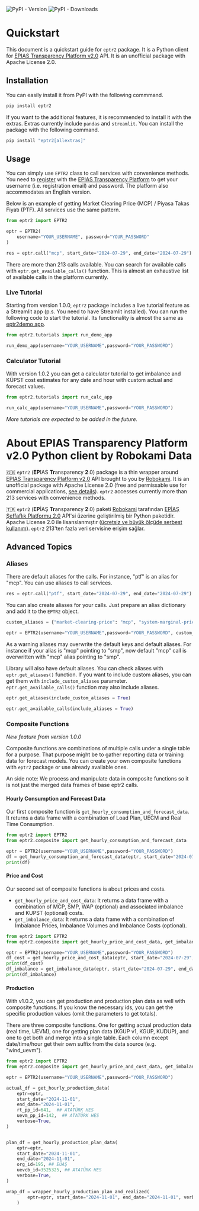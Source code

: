 ![PyPI - Version](https://img.shields.io/pypi/v/eptr2) ![PyPI - Downloads](https://img.shields.io/pypi/dm/eptr2) 

# Quickstart

This document is a quickstart guide for `eptr2` package. It is a Python client for [EPIAS Transparency Platform v2.0](https://seffaflik.epias.com.tr/home) API. It is an unofficial package with Apache License 2.0.

## Installation

You can easily install it from PyPI with the following commmand.

```bash
pip install eptr2
```

If you want to the additional features, it is recommended to install it with the extras. Extras currently include `pandas` and `streamlit`. You can install the package with the following command.

```bash
pip install "eptr2[allextras]"
```

## Usage

You can simply use `EPTR2` class to call services with convenience methods. You need to [register](https://kayit.epias.com.tr/epias-transparency-platform-registration-form) with the [EPIAS Transparency Platform](https://seffaflik.epias.com.tr/) to get your username (i.e. registration email) and password. The platform also accommodates an English version.

Below is an example of getting Market Clearing Price (MCP) / Piyasa Takas Fiyatı (PTF). All services use the same pattern.

```python
from eptr2 import EPTR2

eptr = EPTR2(
    username="YOUR_USERNAME", password="YOUR_PASSWORD"
)

res = eptr.call("mcp", start_date="2024-07-29", end_date="2024-07-29")
```

There are more than 213 calls available. You can search for available calls with `eptr.get_available_calls()` function. This is almost an exhaustive list of available calls in the platform currently. 

### Live Tutorial

Starting from version 1.0.0, `eptr2` package includes a live tutorial feature as a Streamlit app (p.s. You need to have Streamlit installed). You can run the following code to start the tutorial. Its functionality is almost the same as [eptr2demo app](https://eptr2demo.streamlit.app/).

```python
from eptr2.tutorials import run_demo_app

run_demo_app(username="YOUR_USERNAME",password="YOUR_PASSWORD")
```

### Calculator Tutorial

With version 1.0.2 you can get a calculator tutorial to get imbalance and KÜPST cost estimates for any date and hour with custom actual and forecast values.

```python
from eptr2.tutorials import run_calc_app

run_calc_app(username="YOUR_USERNAME",password="YOUR_PASSWORD")
```


_More tutorials are expected to be added in the future._

# About EPIAS Transparency Platform v2.0 Python client by Robokami Data

🇬🇧 `eptr2` (**EP**IAS **Tr**ansparency **2**.0) package is a thin wrapper around [EPIAS Transparency Platform v2.0](https://seffaflik.epias.com.tr/home) API brought to you by [Robokami](https://robokami.com). It is an unofficial package with Apache License 2.0 (free and permissable use for commercial applications, [see details](https://www.tldrlegal.com/license/apache-license-2-0-apache-2-0)). `eptr2` accesses currently more than 213 services with convenience methods.


🇹🇷 `eptr2` (**EP**İAŞ **Tr**ansparency **2**.0) paketi [Robokami](https://robokami.com) tarafından [EPİAŞ Şeffaflık Platformu 2.0](https://seffaflik.epias.com.tr/home) API'si üzerine geliştirilmiş bir Python paketidir. Apache License 2.0 ile lisanslanmıştır ([ücretsiz ve büyük ölçüde serbest kullanım](https://www.tldrlegal.com/license/apache-license-2-0-apache-2-0)). `eptr2` 213'ten fazla veri servisine erişim sağlar.


## Advanced Topics

### Aliases

There are default aliases for the calls. For instance, "ptf" is an alias for "mcp". You can use aliases to call services. 

```python
res = eptr.call("ptf", start_date="2024-07-29", end_date="2024-07-29")
```

You can also create aliases for your calls. Just prepare an alias dictionary and add it to the `EPTR2` object. 

```python
custom_aliases = {"market-clearing-price": "mcp", "system-marginal-price": "smp"}

eptr = EPTR2(username="YOUR_USERNAME",password="YOUR_PASSWORD", custom_aliases=custom_aliases)
```

As a warning aliases may overwrite the default keys and default aliases. For instance if your alias is "mcp" pointing to "smp", now default "mcp" call is overwritten with "mcp" alias pointing to "smp".

Library will also have default aliases. You can check aliases with `eptr.get_aliases()` function. If you want to include custom aliases, you can get them with `include_custom_aliases` parameter. `eptr.get_available_calls()` function may also include aliases.

```python
eptr.get_aliases(include_custom_aliases = True)

eptr.get_available_calls(include_aliases = True)
```

### Composite Functions

_New feature from version 1.0.0_

Composite functions are combinations of multiple calls under a single table for a purpose. That purpose might be to gather reporting data or training data for forecast models. You can create your own composite functions with `eptr2` package or use already available ones. 

An side note: We process and manipulate data in composite functions so it is not just the merged data frames of base eptr2 calls.

#### Hourly Consumption and Forecast Data

Our first composite function is `get_hourly_consumption_and_forecast_data`. It returns a data frame with a combination of Load Plan, UECM and Real Time Consumption.

```python
from eptr2 import EPTR2
from eptr2.composite import get_hourly_consumption_and_forecast_data

eptr = EPTR2(username="YOUR_USERNAME",password="YOUR_PASSWORD")
df = get_hourly_consumption_and_forecast_data(eptr, start_date="2024-07-29", end_date="2024-07-29")
print(df)
```

#### Price and Cost

Our second set of composite functions is about prices and costs. 

+ `get_hourly_price_and_cost_data`: It returns a data frame with a combination of MCP, SMP, WAP (optional) and associated imbalance and KUPST (optional) costs.
+ `get_imbalance_data`: It returns a data frame with a combination of Imbalance Prices, Imbalance Volumes and Imbalance Costs (optional).

```python
from eptr2 import EPTR2
from eptr2.composite import get_hourly_price_and_cost_data, get_imbalance_data

eptr = EPTR2(username="YOUR_USERNAME",password="YOUR_PASSWORD")
df_cost = get_hourly_price_and_cost_data(eptr, start_date="2024-07-29", end_date="2024-07-29")
print(df_cost)
df_imbalance = get_imbalance_data(eptr, start_date="2024-07-29", end_date="2024-07-29")
print(df_imbalance)
```

#### Production

With v1.0.2, you can get production and production plan data as well with composite functions. If you know the necessary ids, you can get the specific production values (omit the parameters to get totals).

There are three composite functions. One for getting actual production data (real time, UEVM), one for getting plan data (KGUP v1, KGUP, KUDUP), and one to get both and merge into a single table. Each column except date/time/hour get their own suffix from the data source (e.g. "wind_uevm").

```python
from eptr2 import EPTR2
from eptr2.composite import get_hourly_price_and_cost_data, get_imbalance_data

eptr = EPTR2(username="YOUR_USERNAME",password="YOUR_PASSWORD")

actual_df = get_hourly_production_data(
    eptr=eptr,
    start_date="2024-11-01",
    end_date="2024-11-01",
    rt_pp_id=641,  ## ATATÜRK HES
    uevm_pp_id=142,  ## ATATÜRK HES
    verbose=True,
)


plan_df = get_hourly_production_plan_data(
    eptr=eptr,
    start_date="2024-11-01",
    end_date="2024-11-01",
    org_id=195, ## EÜAŞ
    uevcb_id=3525325, ## ATATÜRK HES
    verbose=True,
)

wrap_df = wrapper_hourly_production_plan_and_realized(
        eptr=eptr, start_date="2024-11-01", end_date="2024-11-01", verbose=True
    )
```